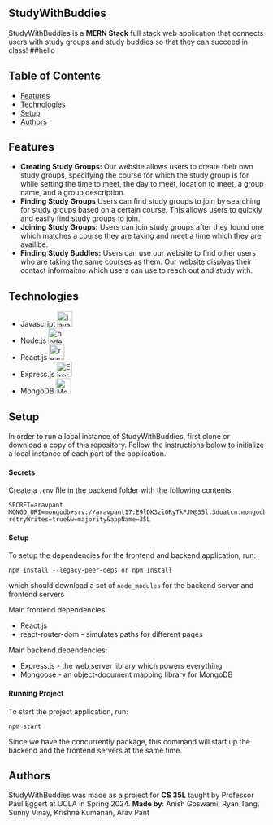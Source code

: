 ## StudyWithBuddies
StudyWithBuddies is a **MERN Stack** full stack web application that connects users with study groups and study buddies so that they can succeed in class!
##hello

## Table of Contents
- [Features](https://github.com/SunnyGotSkillz/study-with-buddies/#features)
- [Technologies](https://github.com/SunnyGotSkillz/study-with-buddies/#technologies)
- [Setup](https://github.com/SunnyGotSkillz/study-with-buddies/#setup)
- [Authors](https://github.com/SunnyGotSkillz/study-with-buddies/#authors)

## Features

- **Creating Study Groups:** Our website allows users to create their own study groups, specifying the course for which the study group is for while setting the time to meet, the day to meet, location to meet, a group name, and a group description. 
- **Finding Study Groups** Users can find study groups to join by searching for study groups based on a certain course. This allows users to quickly and easily find study groups to join. 
- **Joining Study Groups:** Users can join study groups after they found one which matches a course they are taking and meet a time which they are availibe. 
- **Finding Study Buddies:** Users can use our website to find other users who are taking the same courses as them. Our website displyas their contact informaitno which users can use to reach out and study with. 

## Technologies
 - Javascript <img src="https://seeklogo.com/images/J/javascript-logo-8892AEFCAC-seeklogo.com.png" alt="javascript" width="30px">
 - Node.js <img src="https://seeklogo.com/images/N/nodejs-logo-FBE122E377-seeklogo.com.png" alt="node.js" width="30px">
 - React.js <img src="[https://cdn4.iconfinder.com/data/icons/logos-3/600/React.js[text](vscode-file://vscode-app/Applications/Visual%20Studio%20Code.app/Contents/Resources/app/out/vs/code/electron-sandbox/workbench/workbench.html)_logo-512.png" alt="react.js" width="30px">
 - Express.js <img src="https://www.sohamkamani.com/static/65137ed3c844d05124dcfdab28263c21/38cea/express-routing-logo.png" alt="Express.js" height="30px">
 - MongoDB <img src="https://upload.wikimedia.org/wikipedia/commons/thumb/e/eb/MongoDB_Logo.png/1598px-MongoDB_Logo.png?20180423174357" alt="MongoDB" height="30px">

## Setup
In order to run a local instance of StudyWithBuddies, first clone or download a copy of this repository. Follow the instructions below to initialize a local instance of each part of the application.

#### Secrets
Create a `.env` file in the backend folder with the following contents:
```
SECRET=aravpant
MONGO_URI=mongodb+srv://aravpant17:E9lDK3ziORyTkPJM@35l.3doatcn.mongodb.net/?retryWrites=true&w=majority&appName=35L
```

#### Setup
To setup the dependencies for the frontend and backend application, run:
```
npm install --legacy-peer-deps or npm install
```
which should download a set of `node_modules` for the backend server and frontend servers

Main frontend dependencies:
- React.js
- react-router-dom - simulates paths for different pages

Main backend dependencies:
- Express.js - the web server library which powers everything
- Mongoose - an object-document mapping library for MongoDB

#### Running Project
To start the project application, run:
```
npm start
```
Since we have the concurrently package, this command will start up the backend and the frontend servers at the same time. 


## Authors
StudyWithBuddies was made as a project for **CS 35L** taught by Professor Paul Eggert at UCLA in Spring 2024. **Made by**: Anish Goswami, Ryan Tang, Sunny Vinay, Krishna Kumanan, Arav Pant
